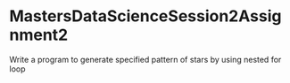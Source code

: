 # MastersDataScienceSession2Assignment2
Write a program to generate specified pattern of stars by using nested for loop
